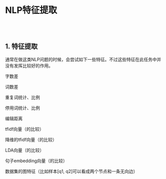 # NLP特征提取

<br>
<br>

## 1. 特征提取

通常在做这类NLP问题的时候，会尝试如下一些特征。不过这些特征在此任务中并没有发挥比较好的作用。

字数差

词数差

重复词统计、比例

停用词统计、比例

编辑距离

tfidf向量（的比较）

降维的tfidf向量（的比较）

LDA向量（的比较）

句子embedding向量（的比较）

数据集的图特征（比如样本[q1, q2]可以看成两个节点和一条无向边）
